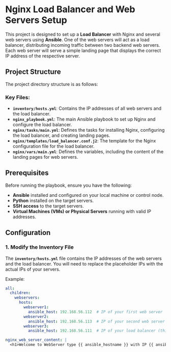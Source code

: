 # Nginx Load Balancer and Web Servers Setup

This project is designed to set up a **Load Balancer** with Nginx and several web servers using **Ansible**. One of the web servers will act as a load balancer, distributing incoming traffic between two backend web servers. Each web server will serve a simple landing page that displays the correct IP address of the respective server.

## Project Structure

The project directory structure is as follows:


### Key Files:

- **`inventory/hosts.yml`**: Contains the IP addresses of all web servers and the load balancer.
- **`nginx_playbook.yml`**: The main Ansible playbook to set up Nginx and configure the load balancer.
- **`nginx/tasks/main.yml`**: Defines the tasks for installing Nginx, configuring the load balancer, and creating landing pages.
- **`nginx/templates/load_balancer.conf.j2`**: The template for the Nginx configuration file for the load balancer.
- **`nginx/vars/main.yml`**: Defines the variables, including the content of the landing pages for web servers.

## Prerequisites

Before running the playbook, ensure you have the following:

- **Ansible** installed and configured on your local machine or control node.
- **Python** installed on the target servers.
- **SSH access** to the target servers.
- **Virtual Machines (VMs) or Physical Servers** running with valid IP addresses.

## Configuration

### 1. Modify the Inventory File

The **`inventory/hosts.yml`** file contains the IP addresses of the web servers and the load balancer. You will need to replace the placeholder IPs with the actual IPs of your servers.

Example:

```yaml
all:
  children:
    webservers:
      hosts:
        webserver1:
          ansible_host: 192.168.56.112  # IP of your first web server
        webserver2:
          ansible_host: 192.168.56.113  # IP of your second web server
        webserver3:
          ansible_host: 192.168.56.111  # IP of your load balancer (this should be a web server too)

nginx_web_server_content: |
  <h1>Welcome to WebServer type {{ ansible_hostname }} with IP {{ ansible_host }}</h1>


